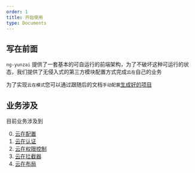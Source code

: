 ```yaml
---
order: 1
title: 开始使用
type: Documents
---
```


## 写在前面

`ng-yunzai` 提供了一套基本的可自运行的前端架构，为了不破坏这种可运行的状态，我们提供了无侵入式的第三方模块配置方式完成`云在`自己的业务  

为了实现`云在模式`您可以通过跟随后的文档`手动配置`[生成好的项目](/docs/getting-started)

## 业务涉及

目前业务涉及到

0. [云在配置](/bis/config)
1. [云在认证](/bis/auth)
2. [云在权限控制](/bis/acl)
3. [云在拦截器](/bis/interceotpr)
4. [云在布局](/bis/layout)
